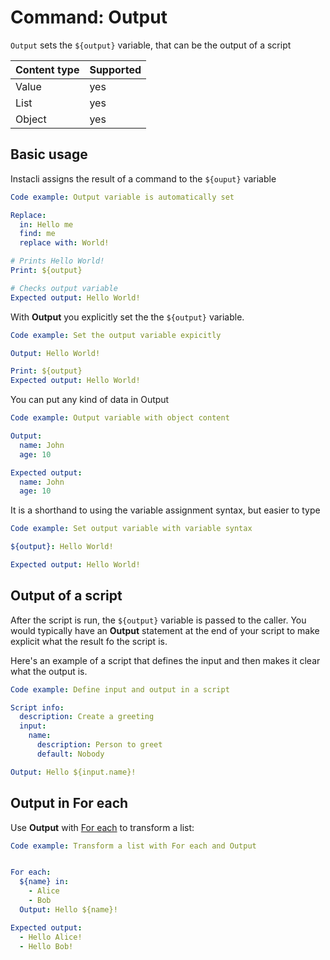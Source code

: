 # Command: Output

`Output` sets the `${output}` variable, that can be the output of a script

| Content type | Supported |
|--------------|-----------|
| Value        | yes       |
| List         | yes       |
| Object       | yes       |

## Basic usage

Instacli assigns the result of a command to the `${ouput}` variable

```yaml script
Code example: Output variable is automatically set

Replace:
  in: Hello me
  find: me
  replace with: World!

# Prints Hello World!
Print: ${output}

# Checks output variable
Expected output: Hello World!
```

With **Output** you explicitly set the the `${output}` variable.

```yaml script
Code example: Set the output variable expicitly

Output: Hello World!

Print: ${output}
Expected output: Hello World!
```

You can put any kind of data in Output

```yaml script
Code example: Output variable with object content

Output:
  name: John
  age: 10

Expected output:
  name: John
  age: 10
```

It is a shorthand to using the variable assignment syntax, but easier to type

```yaml script
Code example: Set output variable with variable syntax

${output}: Hello World!

Expected output: Hello World!
```

## Output of a script

After the script is run, the `${output}` variable is passed to the caller. You would typically have an **Output**
statement at the end of your script to make explicit what the result fo the script is.

Here's an example of a script that defines the input and then makes it clear what the output is.

```yaml script
Code example: Define input and output in a script

Script info:
  description: Create a greeting
  input:
    name:
      description: Person to greet
      default: Nobody

Output: Hello ${input.name}!
```

## Output in For each

Use **Output** with [For each](../control-flow/For%20each.md) to transform a list:

```yaml script
Code example: Transform a list with For each and Output


For each:
  ${name} in:
    - Alice
    - Bob
  Output: Hello ${name}!

Expected output:
  - Hello Alice!
  - Hello Bob! 
```